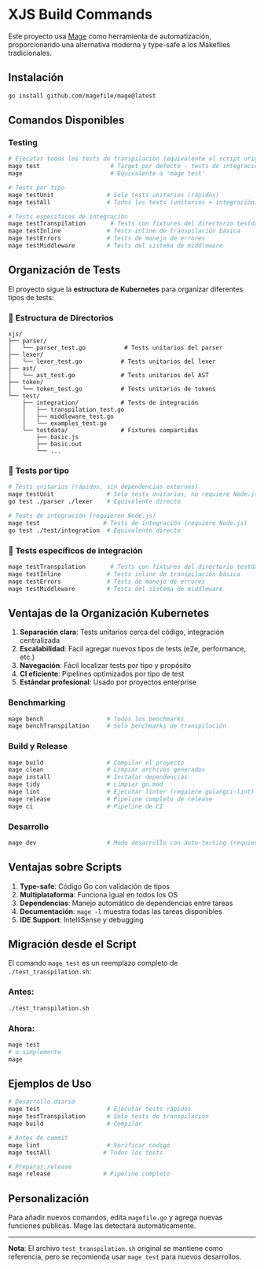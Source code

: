 # XJS Build Commands

Este proyecto usa [Mage](https://magefile.org/) como herramienta de automatización, proporcionando una alternativa moderna y type-safe a los Makefiles tradicionales.

## Instalación

```bash
go install github.com/magefile/mage@latest
```

## Comandos Disponibles

### Testing

```bash
# Ejecutar todos los tests de transpilación (equivalente al script original)
mage test                    # Target por defecto - tests de integración
mage                         # Equivalente a 'mage test'

# Tests por tipo
mage testUnit               # Solo tests unitarios (rápidos)
mage testAll                # Todos los tests (unitarios + integración)

# Tests específicos de integración
mage testTranspilation       # Tests con fixtures del directorio testdata/
mage testInline             # Tests inline de transpilación básica
mage testErrors             # Tests de manejo de errores
mage testMiddleware         # Tests del sistema de middleware
```

## Organización de Tests

El proyecto sigue la **estructura de Kubernetes** para organizar diferentes tipos de tests:

### 📁 **Estructura de Directorios**
```
xjs/
├── parser/
│   └── parser_test.go           # Tests unitarios del parser
├── lexer/
│   └── lexer_test.go           # Tests unitarios del lexer  
├── ast/
│   └── ast_test.go             # Tests unitarios del AST
├── token/
│   └── token_test.go           # Tests unitarios de tokens
└── test/
    ├── integration/            # Tests de integración
    │   ├── transpilation_test.go
    │   ├── middleware_test.go
    │   └── examples_test.go
    └── testdata/               # Fixtures compartidas
        ├── basic.js
        ├── basic.out
        └── ...
```

### 🧪 **Tests por tipo**
```bash
# Tests unitarios (rápidos, sin dependencias externas)
mage testUnit               # Solo tests unitarios, no requiere Node.js
go test ./parser ./lexer    # Equivalente directo

# Tests de integración (requieren Node.js)
mage test                  # Tests de integración (requiere Node.js)
go test ./test/integration  # Equivalente directo
```

### 🎯 **Tests específicos de integración**
```bash
mage testTranspilation       # Tests con fixtures del directorio testdata/
mage testInline             # Tests inline de transpilación básica
mage testErrors             # Tests de manejo de errores
mage testMiddleware         # Tests del sistema de middleware
```

## Ventajas de la Organización Kubernetes

1. **Separación clara**: Tests unitarios cerca del código, integración centralizada
2. **Escalabilidad**: Fácil agregar nuevos tipos de tests (e2e, performance, etc.)
3. **Navegación**: Fácil localizar tests por tipo y propósito
4. **CI eficiente**: Pipelines optimizados por tipo de test
5. **Estándar profesional**: Usado por proyectos enterprise

### Benchmarking

```bash
mage bench                  # Todos los benchmarks
mage benchTranspilation     # Solo benchmarks de transpilación
```

### Build y Release

```bash
mage build                  # Compilar el proyecto
mage clean                  # Limpiar archivos generados
mage install                # Instalar dependencias
mage tidy                   # Limpiar go.mod
mage lint                   # Ejecutar linter (requiere golangci-lint)
mage release                # Pipeline completo de release
mage ci                     # Pipeline de CI
```

### Desarrollo

```bash
mage dev                    # Modo desarrollo con auto-testing (requiere watchexec)
```

## Ventajas sobre Scripts

1. **Type-safe**: Código Go con validación de tipos
2. **Multiplataforma**: Funciona igual en todos los OS
3. **Dependencias**: Manejo automático de dependencias entre tareas
4. **Documentación**: `mage -l` muestra todas las tareas disponibles
5. **IDE Support**: IntelliSense y debugging

## Migración desde el Script

El comando `mage test` es un reemplazo completo de `./test_transpilation.sh`:

### Antes:
```bash
./test_transpilation.sh
```

### Ahora:
```bash
mage test
# o simplemente
mage
```

## Ejemplos de Uso

```bash
# Desarrollo diario
mage test                   # Ejecutar tests rápidos
mage testTranspilation      # Solo tests de transpilación
mage build                  # Compilar

# Antes de commit
mage lint                   # Verificar código
mage testAll               # Todos los tests

# Preparar release
mage release               # Pipeline completo
```

## Personalización

Para añadir nuevos comandos, edita `magefile.go` y agrega nuevas funciones públicas. Mage las detectará automáticamente.

---

**Nota**: El archivo `test_transpilation.sh` original se mantiene como referencia, pero se recomienda usar `mage test` para nuevos desarrollos.
